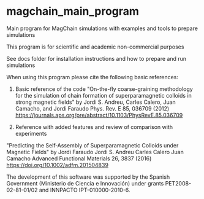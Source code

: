 # magchain_main_program
Main program for MagChain simulations with examples and tools to prepare simulations

This program is for scientific and academic non-commercial purposes

See docs folder for installation instructions and how to prepare and run simulations

When using this program please cite the following basic references:

1) Basic reference of the code
"On-the-fly coarse-graining methodology for the simulation of chain formation of superparamagnetic colloids in strong magnetic fields" by Jordi S. Andreu, Carles Calero, Juan Camacho, and Jordi Faraudo
Phys. Rev. E 85, 036709 (2012)
https://journals.aps.org/pre/abstract/10.1103/PhysRevE.85.036709


2) Reference with added features and review of comparison with experiments

"Predicting the Self‐Assembly of Superparamagnetic Colloids under Magnetic Fields" by 
Jordi Faraudo  Jordi S. Andreu  Carles Calero  Juan Camacho
Advanced Functional Materials 26, 3837 (2016)
https://doi.org/10.1002/adfm.201504839

The development of this software was supported by the Spanish Government (Ministerio de Ciencia e Innovación) under grants PET2008-02-81-01/02 and INNPACTO IPT-010000-2010-6.

